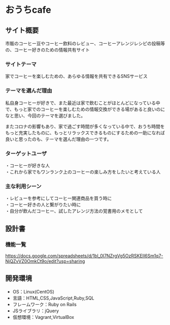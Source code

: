 # おうちcafe

## サイト概要
市販のコーヒー豆やコーヒー飲料のレビュー、コーヒーアレンジレシピの投稿等の、コーヒー好きのための情報共有サイト

### サイトテーマ
家でコーヒーを楽しむための、あらゆる情報を共有できるSNSサービス

### テーマを選んだ理由
私自身コーヒーが好きで、また最近は家で飲むことがほとんどになっている中で、もっと家でのコーヒーを楽しむための情報交換ができる場があると良いのになと思い、今回のテーマを選びました。

またコロナの影響もあり、家で過ごす時間が多くなっている中で、おうち時間をもっと充実したものに、もっとリラックスできるものにするための一助になれば良いと思ったのも、テーマを選んだ理由の一つです。

### ターゲットユーザ
・コーヒーが好きな人  
・これから家でもワンランク上のコーヒーの楽しみ方をしたいと考えている人  

### 主な利用シーン
・レビューを参考にしてコーヒー関連商品を買う時に  
・コーヒー好きの人と繋がりたい時に  
・自分が飲んだコーヒー、試したアレンジ方法の覚書用のメモとして  

## 設計書

### 機能一覧
https://docs.google.com/spreadsheets/d/1bl_0I7NZrgVg5OzRSKElI6Sm1q7-NjQZvVZ0OmkCt9o/edit?usp=sharing

## 開発環境
- OS：Linux(CentOS)
- 言語：HTML,CSS,JavaScript,Ruby,SQL
- フレームワーク：Ruby on Rails
- JSライブラリ：jQuery
- 仮想環境：Vagrant,VirtualBox